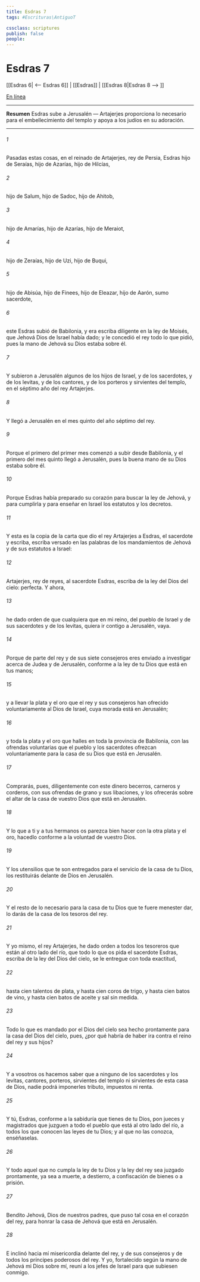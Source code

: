 ```yaml
---
title: Esdras 7
tags: #Escrituras\AntiguoT

cssclass: scriptures
publish: false
people:
---
```


# Esdras 7
[[Esdras 6| <-- Esdras 6]] | [[Esdras]] | [[Esdras 8|Esdras 8 --> ]]

[En línea](https://churchofjesuschrist.org/study/scriptures/ot/ezra/7?lang=spa)

---
__Resumen__
Esdras sube a Jerusalén — Artajerjes proporciona lo necesario para el embellecimiento del templo y apoya a los judíos en su adoración.

---
###### 1 
Pasadas estas cosas, en el reinado de Artajerjes, rey de Persia, Esdras hijo de Seraías, hijo de Azarías, hijo de Hilcías,

###### 2 
hijo de Salum, hijo de Sadoc, hijo de Ahitob,

###### 3 
hijo de Amarías, hijo de Azarías, hijo de Meraiot,

###### 4 
hijo de Zeraías, hijo de Uzi, hijo de Buqui,

###### 5 
hijo de Abisúa, hijo de Finees, hijo de Eleazar, hijo de Aarón, sumo sacerdote,

###### 6 
este Esdras subió de Babilonia, y era escriba diligente en la ley de Moisés, que Jehová Dios de Israel había dado; y le concedió el rey todo lo que pidió, pues la mano de Jehová su Dios estaba sobre él.

###### 7 
Y subieron  a Jerusalén algunos de los hijos de Israel, y de los sacerdotes, y de los levitas, y de los cantores, y de los porteros y sirvientes del templo, en el séptimo año del rey Artajerjes.

###### 8 
Y llegó a Jerusalén en el mes quinto del año séptimo del rey.

###### 9 
Porque el  primero del primer mes comenzó a subir desde Babilonia, y el primero del mes quinto llegó a Jerusalén, pues la buena mano de su Dios estaba sobre él.

###### 10 
Porque Esdras había preparado su corazón para buscar la ley de Jehová, y para cumplirla y para enseñar en Israel los estatutos y los decretos.

###### 11 
Y esta es la copia de la carta que dio el rey Artajerjes a Esdras, el sacerdote y escriba, escriba versado en las palabras de los mandamientos de Jehová y de sus estatutos a Israel:

###### 12 
Artajerjes, rey de reyes, al sacerdote Esdras, escriba de la ley del Dios del cielo:  perfecta. Y ahora,

###### 13 
he dado orden de que cualquiera que en mi reino, del pueblo de Israel y de sus sacerdotes y de los levitas, quiera ir contigo a Jerusalén, vaya.

###### 14 
Porque de parte del rey y de sus siete consejeros eres enviado a investigar acerca de Judea y de Jerusalén, conforme a la ley de tu Dios que está en tus manos;

###### 15 
y a llevar la plata y el oro que el rey y sus consejeros han ofrecido voluntariamente al Dios de Israel, cuya morada está en Jerusalén;

###### 16 
y toda la plata y el oro que halles en toda la provincia de Babilonia, con las ofrendas voluntarias que el pueblo y los sacerdotes ofrezcan voluntariamente para la casa de su Dios que está en Jerusalén.

###### 17 
Comprarás, pues, diligentemente con este dinero becerros, carneros y corderos, con sus ofrendas de grano y sus libaciones, y los ofrecerás sobre el altar de la casa de vuestro Dios que está en Jerusalén.

###### 18 
Y lo que a ti y a tus hermanos os parezca bien hacer con la otra plata y el oro, hacedlo conforme a la voluntad de vuestro Dios.

###### 19 
Y los utensilios que te son entregados para el servicio de la casa de tu Dios, los restituirás delante de Dios en Jerusalén.

###### 20 
Y el resto de lo necesario para la casa de tu Dios que te fuere menester dar, lo darás de la casa de los tesoros del rey.

###### 21 
Y yo mismo, el rey Artajerjes, he dado orden a todos los tesoreros que están al otro lado del río, que todo lo que os pida el sacerdote Esdras, escriba de la ley del Dios del cielo, se le entregue con toda exactitud,

###### 22 
hasta cien talentos de plata, y hasta cien coros de trigo, y hasta cien batos de vino, y hasta cien batos de aceite y sal sin medida.

###### 23 
Todo lo que es mandado por el Dios del cielo sea hecho prontamente para la casa del Dios del cielo, pues, ¿por qué habría de haber ira contra el reino del rey y sus hijos?

###### 24 
Y a vosotros os hacemos saber que a ninguno de los sacerdotes y los levitas, cantores, porteros, sirvientes del templo ni sirvientes de esta casa de Dios, nadie podrá imponerles tributo, impuestos ni renta.

###### 25 
Y tú, Esdras, conforme a la sabiduría que tienes de tu Dios, pon jueces y magistrados que juzguen a todo el pueblo que está al otro lado del río, a todos los que conocen las leyes de tu Dios; y al que no las conozca, enséñaselas.

###### 26 
Y todo aquel que no cumpla la ley de tu Dios y la ley del rey sea juzgado prontamente, ya sea a muerte, a destierro, a confiscación de bienes o a prisión.

###### 27 
Bendito Jehová, Dios de nuestros padres, que puso tal cosa en el corazón del rey, para honrar la casa de Jehová que está en Jerusalén.

###### 28 
E inclinó hacia mí  misericordia delante del rey, y de sus consejeros y de todos los príncipes poderosos del rey. Y yo, fortalecido según la mano de Jehová mi Dios sobre mí, reuní a los jefes de Israel para que subiesen conmigo.

